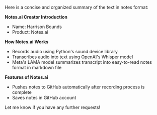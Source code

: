 Here is a concise and organized summary of the text in notes format:

**Notes.ai Creator Introduction**

* Name: Harrison Bounds
* Product: Notes.ai

**How Notes.ai Works**

* Records audio using Python's sound device library
* Transcribes audio into text using OpenAI's Whisper model
* Meta's LAMA model summarizes transcript into easy-to-read notes format in markdown file

**Features of Notes.ai**

* Pushes notes to GitHub automatically after recording process is complete
* Saves notes in GitHub account

Let me know if you have any further requests!